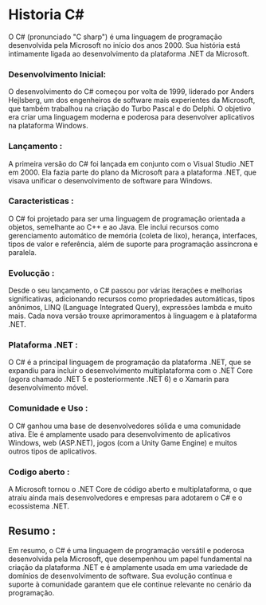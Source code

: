 # Historia C#

O C# (pronunciado "C sharp") é uma linguagem de programação desenvolvida pela Microsoft no início dos anos 2000. Sua história está intimamente ligada ao desenvolvimento da plataforma .NET da Microsoft.

### Desenvolvimento Inicial:

O desenvolvimento do C# começou por volta de 1999, liderado por Anders Hejlsberg, um dos engenheiros de software mais experientes da Microsoft, que também trabalhou na criação do Turbo Pascal e do Delphi. O objetivo era criar uma linguagem moderna e poderosa para desenvolver aplicativos na plataforma Windows.

### Lançamento :

A primeira versão do C# foi lançada em conjunto com o Visual Studio .NET em 2000. Ela fazia parte do plano da Microsoft para a plataforma .NET, que visava unificar o desenvolvimento de software para Windows.

### Caracteristicas :

O C# foi projetado para ser uma linguagem de programação orientada a objetos, semelhante ao C++ e ao Java. Ele inclui recursos como gerenciamento automático de memória (coleta de lixo), herança, interfaces, tipos de valor e referência, além de suporte para programação assíncrona e paralela.

### Evolucção :

Desde o seu lançamento, o C# passou por várias iterações e melhorias significativas, adicionando recursos como propriedades automáticas, tipos anônimos, LINQ (Language Integrated Query), expressões lambda e muito mais. Cada nova versão trouxe aprimoramentos à linguagem e à plataforma .NET.

### Plataforma .NET :

O C# é a principal linguagem de programação da plataforma .NET, que se expandiu para incluir o desenvolvimento multiplataforma com o .NET Core (agora chamado .NET 5 e posteriormente .NET 6) e o Xamarin para desenvolvimento móvel.

### Comunidade e Uso :

O C# ganhou uma base de desenvolvedores sólida e uma comunidade ativa. Ele é amplamente usado para desenvolvimento de aplicativos Windows, web (ASP.NET), jogos (com a Unity Game Engine) e muitos outros tipos de aplicativos.

### Codigo aberto :

A Microsoft tornou o .NET Core de código aberto e multiplataforma, o que atraiu ainda mais desenvolvedores e empresas para adotarem o C# e o ecossistema .NET.

## Resumo :

Em resumo, o C# é uma linguagem de programação versátil e poderosa desenvolvida pela Microsoft, que desempenhou um papel fundamental na criação da plataforma .NET e é amplamente usada em uma variedade de domínios de desenvolvimento de software. Sua evolução contínua e suporte à comunidade garantem que ele continue relevante no cenário da programação.